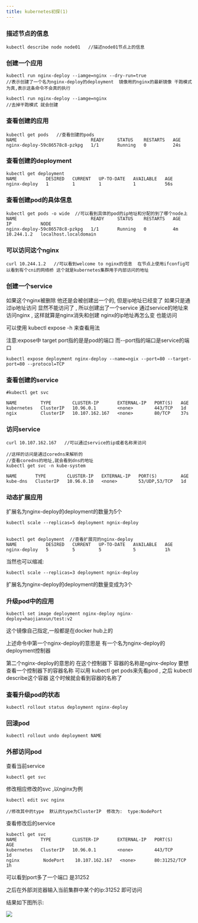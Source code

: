 ```yaml
---
title: kubernetes初探(1)
---
```


### 描述节点的信息

```
kubectl describe node node01   //描述node01节点上的信息
```



### 创建一个应用

```
kubectl run nginx-deploy --iamge=nginx --dry-run=true 
//表示创建了一个名为nginx-deploy的deployment  镜像用的nginx的最新镜像 干跑模式为真,表示这条命令不会真的执行

kubectl run nginx-deploy --iamge=nginx
//去掉干跑模式 就会创建
```



### 查看创建的应用

```
kubectl get pods   //查看创建的pods
NAME                            READY     STATUS    RESTARTS   AGE
nginx-deploy-59c86578c8-pzkpg   1/1       Running   0          24s
```



### 查看创建的deployment

```
kubectl get deployment
NAME           DESIRED   CURRENT   UP-TO-DATE   AVAILABLE   AGE
nginx-deploy   1         1         1            1           56s
```



### 查看创建pod的具体信息

```
kubectl get pods -o wide  //可以看到具体的pod的ip地址和分配的到了哪个node上
NAME                            READY     STATUS    RESTARTS   AGE       IP           NODE
nginx-deploy-59c86578c8-pzkpg   1/1       Running   0          4m        10.244.1.2   localhost.localdomain
```



### 可以访问这个nginx

```
curl 10.244.1.2   //可以看到welcome to nginx的信息  在节点上使用ifconfig可以看到有个cni的网络桥 这个就是kubernetes集群用于内部访问的地址
```



### 创建一个service

如果这个nginx被删除 他还是会被创建出一个的, 但是ip地址已经变了  如果只是通过ip地址访问 显然不能访问了 , 所以创建出了一个service 通过service的地址来访问nginx ,  这样就算是nginx消失和创建 nginx的ip地址再怎么变 也能访问

可以使用 kubectl expose -h  来查看用法

注意:expose中  target port指的是是pod的端口  而--port指的端口是service的端口

```
kubectl expose deployment nginx-deploy --name=ngix --port=80 --target-port=80 --protocol=TCP
```



### 查看创建的service

```
#kubectl get svc

NAME         TYPE        CLUSTER-IP       EXTERNAL-IP   PORT(S)   AGE
kubernetes   ClusterIP   10.96.0.1        <none>        443/TCP   1d
ngix         ClusterIP   10.107.162.167   <none>        80/TCP    37s
```



### 访问service

```
curl 10.107.162.167   //可以通过service的ip或者名称来访问

//这样的访问是通过coredns来解析的
//查看coredns的地址,就会看到dns的地址
kubectl get svc -n kube-system 

NAME       TYPE        CLUSTER-IP   EXTERNAL-IP   PORT(S)         AGE
kube-dns   ClusterIP   10.96.0.10   <none>        53/UDP,53/TCP   1d
```



### 动态扩展应用

扩展名为nginx-deploy的deployment的数量为5个

```
kubectl scale --replicas=5 deployment ngnix-deploy  


kubectl get deployment  //查看扩展完的nginx-deploy
NAME           DESIRED   CURRENT   UP-TO-DATE   AVAILABLE   AGE
nginx-deploy   5         5         5            5           1h
```

当然也可以缩减:

```
kubectl scale --replicas=3 deployment ngnix-deploy  
```

扩展名为nginx-deploy的deployment的数量变成为3个



### 升级pod中的应用

```
kubectl set image deployment nginx-deploy nginx-deploy=haojianxun/test:v2
```

这个镜像自己指定,一般都是在docker hub上的

上述命令中第一个nginx-deploy的意思是  有一个名为nginx-deploy的deployment控制器

第二个nginx-deploy的意思的  在这个控制器下 容器的名称是nginx-deploy
要想查看一个控制器下的容器名称 可以用 kubectl get pods来先看pod , 之后 kubectl describe这个容器  这个时候就会看到容器的名称了

### 查看升级pod的状态

```
kubectl rollout status deployment nginx-deploy
```

### 回滚pod

```
kubectl rollout undo deployment NAME
```

### 外部访问pod

查看当前service

```
kubectl get svc
```

修改相应修改的svc ,以nginx为例

```
kubectl edit svc nginx

//修改其中的type  默认的type为ClusterIP  修改为:  type:NodePort
```

查看修改后的service

```
kubectl get svc
NAME         TYPE        CLUSTER-IP       EXTERNAL-IP   PORT(S)        AGE
kubernetes   ClusterIP   10.96.0.1        <none>        443/TCP        1d
nginx         NodePort    10.107.162.167   <none>       80:31252/TCP   1h
```

可以看到port多了一个端口 是31252 

之后在外部浏览器输入当前集群中某个的ip:31252 即可访问

结果如下图所示:

![](C:\Users\Administrator\Desktop\pic-user-blog\外部访问pod.png)

